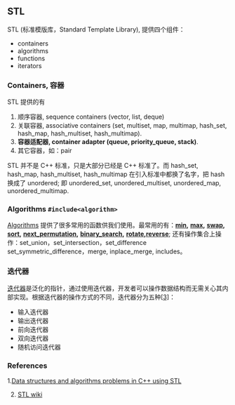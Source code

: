 ## STL

STL (标准模版库，Standard Template Library), 提供四个组件：

- containers
- algorithms
- functions
- iterators

### Containers, 容器

STL 提供的有
1. 顺序容器, sequence containers (vector, list, deque)
2. 关联容器, associative containers (set, multiset, map, multimap, hash_set, hash_map, hash_multiset, hash_multimap).
3. **容器适配器, container adapter (queue, priority_queue, stack)**.
4. 其它容器，如：pair

STL 并不是 C++ 标准，只是大部分已经是 C++ 标准了。而 hash_set, hash_map, hash_multiset, hash_multimap 在引入标准中都换了名字，把 hash 换成了 unordered; 即 unordered_set, unordered_multiset, unordered_map, unordered_multimap.

### Algorithms `#include<algorithm>`

[Algorithms]([http://www.cplusplus.com/reference/algorithm/](http://www.cplusplus.com/reference/algorithm/)) 提供了很多常用的函数供我们使用。最常用的有：[**min**](http://www.cplusplus.com/reference/algorithm/min/)**,** [**max**](http://www.cplusplus.com/reference/algorithm/max/)**,** [**swap**](http://www.cplusplus.com/reference/algorithm/swap/)**,** [**sort**](http://www.cplusplus.com/reference/algorithm/sort/)**,** [**next_permutation**](http://www.cplusplus.com/reference/algorithm/next_permutation/)**,** [**binary_search**](http://www.cplusplus.com/reference/algorithm/binary_search/)**,** [**rotate**](http://www.cplusplus.com/reference/algorithm/rotate/)**,**[**reverse**](http://www.cplusplus.com/reference/algorithm/reverse/); 还有操作集合上操作：set_union，set_intersection，set_difference
set_symmetric_difference，merge, inplace_merge, includes。

### 迭代器

[迭代器](https://zh.wikipedia.org/wiki/迭代器)是泛化的指针，通过使用迭代器，开发者可以操作数据结构而无需关心其内部实现。根据迭代器的操作方式的不同，迭代器分为五种[[3\]](https://zh.wikipedia.org/wiki/标准模板库#cite_note-3)：

- 输入迭代器
- 输出迭代器
- 前向迭代器
- 双向迭代器
- 随机访问迭代器

### References

1.[Data structures and algorithms problems in C++ using STL](https://medium.com/@codingfreak/data-structures-and-algorithms-problems-in-c-using-stl-7900a6ddb1d4)

2. [STL wiki](https://en.wikipedia.org/wiki/Standard_Template_Library)